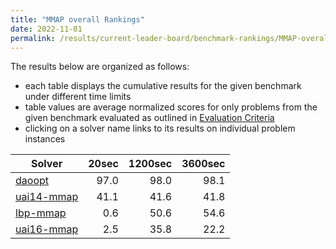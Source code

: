 ```yaml
---
title: "MMAP overall Rankings"
date: 2022-11-01
permalink: /results/current-leader-board/benchmark-rankings/MMAP-overall-rankings
---
```




The results below are organized as follows:
- each table displays the cumulative results for the given benchmark under different time limits
- table values are average normalized scores for only problems from the given benchmark evaluated as outlined in [Evaluation Criteria](https://uaicompetition.github.io/uci-2022/results/evaluation-criteria/)
- clicking on a solver name links to its results on individual problem instances


|                       Solver                        | 20sec | 1200sec | 3600sec |
| --------------------------------------------------- | ----: | ------: | ------: |
| [daoopt](../solver-scores/daoopt-scores.md)         |  97.0 |    98.0 |    98.1 |
| [uai14-mmap](../solver-scores/uai14-mmap-scores.md) |  41.1 |    41.6 |    41.8 |
| [lbp-mmap](../solver-scores/lbp-mmap-scores.md)     |   0.6 |    50.6 |    54.6 |
| [uai16-mmap](../solver-scores/uai16-mmap-scores.md) |   2.5 |    35.8 |    22.2 |


